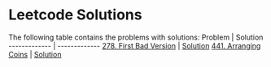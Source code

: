 Leetcode Solutions
==================

The following table contains the problems with solutions:
Problem  | Solution
------------- | -------------
[278. First Bad Version](https://leetcode.com/problems/first-bad-version/)  | [Solution](solutions/278_First_Bad_Version)
[441. Arranging Coins](https://leetcode.com/problems/arranging-coins/)  | [Solution](solutions/441_Arranging_Coins)
